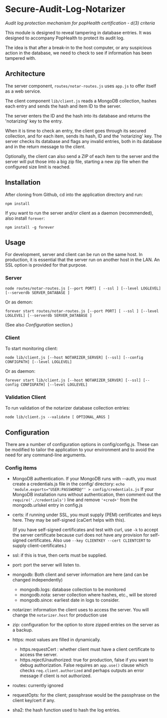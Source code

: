# Secure-Audit-Log-Notarizer

_Audit log protection mechanism for popHealth certification - d(3) criteria_

This module is designed to reveal tampering in database entries. It was designed to accompany PopHealth to protect its audit log.

The idea is that after a break-in to the host computer, or any suspicious action in the database, we need to check to see if information has been tampered with.

## Architecture

The server component, ````routes/notar-routes.js```` uses ````app.js```` to offer itself as a web service. 

The client component ````lib/client.js```` reads a MongoDB collection, hashes each entry and sends the hash and item ID to the server. 

The server enters the ID and the hash into its database and returns the 'notarizing' key to the entry. 

When it is time to check an entry, the client goes through its secured collection, and for each item, sends its hash, ID and the 'notarizing' key. The server checks its database and flags any invalid entries, both in its database and in the return message to the client.

Optionally, the client can also send a ZIP of each item to the server and the server will put those into a big zip file, starting a new zip file when the configured size limit is reached.

## Installation

After cloning from Github, cd into the application directory and run:

````npm install````

If you want to run the server and/or client as a daemon (recommended), also install ````forever````:

````npm install -g forever````

## Usage

For development, server and client can be run on the same host. In production, it is essential that the server run on another host in the LAN. An SSL option is provided for that purpose.

### Server

````node routes/notar-routes.js [--port PORT] [ --ssl ] [--level LOGLEVEL] [--serverdb SERVER_DATABASE ]````

Or as demon:

   ````forever start routes/notar-routes.js [--port PORT] [ --ssl ] [--level LOGLEVEL] [--serverdb SERVER_DATABASE ]````

(See also *Configuration* section.)

### Client

To start monitoring client:

````node lib/client.js [--host NOTARIZER_SERVER] [--ssl] [--config CONFIGPATH] [--level LOGLEVEL]````

Or as daemon:

````forever start lib/client.js [--host NOTARIZER_SERVER] [--ssl] [--config CONFIGPATH] [--level LOGLEVEL]````

### Validation Client

To run validation of the notarizer database collection entries: 

````node lib/client.js --validate [ OPTIONAL_ARGS ]````

## Configuration

There are a number of configuration options in config/config.js. These can be modified to tailor the application to your environment and to avoid the need for any command-line arguments.

### Config items

* MongoDB authentication. If your MongoDB runs with --auth, you must create a credentials.js file in the config/ directory:
    ````echo 'module.exports="USER:PASSWORD@"' > config/credentials.js````
    If your MongoDB installation runs without authentication, then comment out the ````require('./credentials')```` line and remove ````'+cred+'```` from the mongodb.urlskel entry in config.js

* certs: if running under SSL, you must supply (PEM) certificates and keys here. They may be self-signed (caCert helps with this). 

    (If you have self-signed certificates and test with curl, use ````-k```` to accept the server certificate because curl does not have any provision for self-signed certificates. Also use ````--key CLIENTKEY --cert CLIENTCERT```` to supply client-certificates.)

* ssl: if this is true, then certs must be supplied.

* port: port the server will listen to.

* mongodb: Both client and server information are here (and can be changed independently)

  * mongodb.logs: database collection to be monitored
  * mongodb.nota: server collection where hashes, etc., will be stored
  * mongodb.since: earliest date in logs to consider.

* notarizer: information the client uses to access the server. You will change the ````notarizer.host```` for production use

* zip: configuration for the option to store zipped entries on the server as a backup.

* https: most values are filled in dynamically. 
  
  * https.requestCert : whether client must have a client certificate to access the server.
  * https.rejectUnauthorized: true for production, false if you want to debug authorization. False requires an ````app.use()```` clause which checks ````req.client.authorized```` and perhaps outputs an error message if client is not authorized.

* routes: currently ignored
* requestOpts: for the client; passphrase would be the passphrase on the client key/cert if any.

* sha2: the hash function used to hash the log entries.

